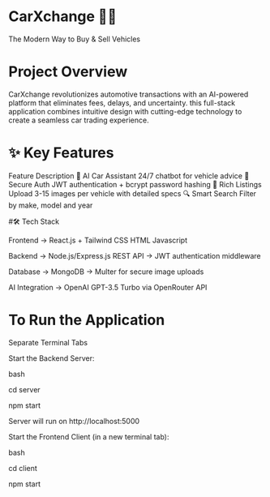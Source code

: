 # CarXchange 🚗💡
The Modern Way to Buy & Sell Vehicles

# Project Overview
CarXchange revolutionizes automotive transactions with an AI-powered platform that eliminates fees, delays, and uncertainty. this full-stack application combines intuitive design with cutting-edge technology to create a seamless car trading experience.

# ✨ Key Features
Feature	Description
🤖 AI Car Assistant	24/7 chatbot for vehicle advice 
🔐 Secure Auth	JWT authentication + bcrypt password hashing
📸 Rich Listings	Upload 3-15 images per vehicle with detailed specs
🔍 Smart Search	Filter by make, model and year

#🛠️ Tech Stack

Frontend
→ React.js + Tailwind CSS HTML Javascript


Backend
→ Node.js/Express.js REST API
→ JWT authentication middleware

Database
→ MongoDB 
→ Multer for secure image uploads

AI Integration
→ OpenAI GPT-3.5 Turbo via OpenRouter API


# To Run the Application
Separate Terminal Tabs 

Start the Backend Server:

bash

cd server

npm start

Server will run on http://localhost:5000

Start the Frontend Client (in a new terminal tab):

bash

cd client

npm start



